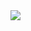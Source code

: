 <img src="https://github-readme-stats.vercel.app/api?username=imad-majid&show_icons=true&theme=dark">
